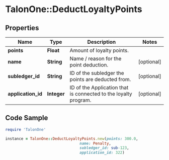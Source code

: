 # TalonOne::DeductLoyaltyPoints

## Properties

Name | Type | Description | Notes
------------ | ------------- | ------------- | -------------
**points** | **Float** | Amount of loyalty points. | 
**name** | **String** | Name / reason for the point deduction. | [optional] 
**subledger_id** | **String** | ID of the subledger the points are deducted from. | [optional] 
**application_id** | **Integer** | ID of the Application that is connected to the loyalty program. | [optional] 

## Code Sample

```ruby
require 'TalonOne'

instance = TalonOne::DeductLoyaltyPoints.new(points: 300.0,
                                 name: Penalty,
                                 subledger_id: sub-123,
                                 application_id: 322)
```


